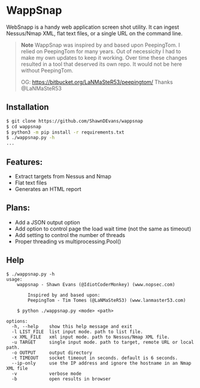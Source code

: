 # WappSnap

WebSnapp is a handy web application screen shot utility. It can ingest Nessus/Nmap XML, flat text files, or a single URL on the command line. 


> **Note**
> WappSnap was inspired by and based upon PeepingTom. I relied on PeepingTom for many years. Out of necessicity I had to make my own updates to keep it working. Over time these changes resulted in a tool that deserved its own repo. It would not be here without PeepingTom.
>
> OG: https://bitbucket.org/LaNMaSteR53/peepingtom/
> Thanks @LaNMaSteR53

## Installation

```bash
$ git clone https://github.com/ShawnDEvans/wappsnap
$ cd wappsnap
$ python3 -m pip install -r requirements.txt
$ ./wappsnap.py -h
...
```

## Features:
- Extract targets from Nessus and Nmap
- Flat text files
- Generates an HTML report

## Plans:
- Add a JSON output option 
- Add option to control page the load wait time (not the same as timeout)
- Add setting to control the number of threads
- Proper threading vs multiprocessing.Pool()

## Help
```
$ ./wappsnap.py -h
usage: 
    wappsnap - Shawn Evans (@IdiotCoderMonkey) (www.nopsec.com)

        Inspired by and based upon:
        PeepingTom - Tim Tomes (@LaNMaSteR53) (www.lanmaster53.com)

    $ python ./wappsnap.py <mode> <path>

options:
  -h, --help    show this help message and exit
  -l LIST_FILE  list input mode. path to list file.
  -x XML_FILE   xml input mode. path to Nessus/Nmap XML file.
  -u TARGET     single input mode. path to target, remote URL or local path.
  -o OUTPUT     output directory
  -t TIMEOUT    socket timeout in seconds. default is 6 seconds.
  --ip-only     use the IP address and ignore the hostname in an Nmap XML file
  -v            verbose mode
  -b            open results in browser

```
